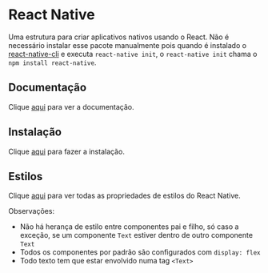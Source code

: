 # React Native

Uma estrutura para criar aplicativos nativos usando o React. Não é necessário instalar esse pacote manualmente pois quando é instalado o [react-native-cli](react-native-cli.md) e executa `react-native init`, o `react-native init` chama o `npm install react-native`.

## Documentação

Clique [aqui](https://github.com/facebook/react-native) para ver a documentação.

## Instalação

Clique [aqui](https://www.npmjs.com/package/react-native) para fazer a instalação.

## Estilos

Clique [aqui](https://github.com/vhpoet/react-native-styling-cheat-sheet) para ver todas as propriedades de estilos do React Native.

Observações:

- Não há herança de estilo entre componentes pai e filho, só caso a exceção, se um componente `Text` estiver dentro de outro componente `Text`
- Todos os componentes por padrão são configurados com `display: flex`
- Todo texto tem que estar envolvido numa tag `<Text>`

